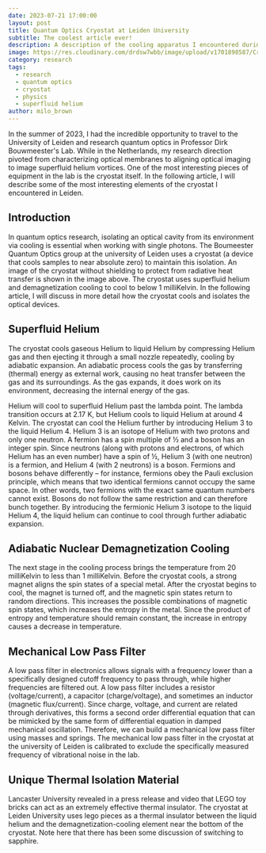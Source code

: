 ```yaml
---
date: 2023-07-21 17:00:00
layout: post
title: Quantum Optics Cryostat at Leiden University
subtitle: The coolest article ever!
description: A description of the cooling apparatus I encountered during my research at Leiden University
image: https://res.cloudinary.com/drdsw7wbb/image/upload/v1701898587/Cryostat_Leiden_dn9pcv.jpg
category: research
tags:
  - research
  - quantum optics
  - cryostat
  - physics
  - superfluid helium
author: milo_brown
---
```

In the summer of 2023, I had the incredible opportunity to travel to the University of Leiden and research quantum optics in Professor Dirk Bouwmeester's Lab. While in the Netherlands, my research direction pivoted from characterizing optical membranes to aligning optical imaging to image superfluid helium vortices. One of the most interesting pieces of equipment in the lab is the cryostat itself. In the following article, I will describe some of the most interesting elements of the cryostat I encountered in Leiden.

## Introduction
In quantum optics research, isolating an optical cavity from its environment via cooling is essential when working with single photons. The Boumeester Quantum Optics group at the university of Leiden uses a cryostat (a device that cools samples to near absolute zero) to maintain this isolation. An image of the cryostat without shielding to protect from radiative heat transfer is shown in the image above. The cryostat uses superfluid helium and demagnetization cooling to cool to below 1 milliKelvin. In the following article, I will discuss in more detail how the cryostat cools and isolates the optical devices.

## Superfluid Helium
The cryostat cools gaseous Helium to liquid Helium by compressing Helium gas and then ejecting it through a small nozzle repeatedly, cooling by adiabatic expansion. An adiabatic process cools the gas by transferring (thermal) energy as external work, causing no heat transfer between the gas and its surroundings. As the gas expands, it does work on its environment, decreasing the internal energy of the gas. 

Helium will cool to superfluid Helium past the lambda point. The lambda transition occurs at 2.17 K, but Helium cools to liquid Helium at around 4 Kelvin. The cryostat can cool the Helium further by introducing Helium 3 to the liquid Helium 4. Helium 3 is an isotope of Helium with two protons and only one neutron. A fermion has a spin multiple of ½ and a boson has an integer spin. Since neutrons (along with protons and electrons, of which Helium has an even number) have a spin of ½, Helium 3 (with one neutron) is a fermion, and Helium 4 (with 2 neutrons) is a boson. Fermions and bosons behave differently – for instance, fermions obey the Pauli exclusion principle, which means that two identical fermions cannot occupy the same space. In other words, two fermions with the exact same quantum numbers cannot exist. Bosons do not follow the same restriction and can therefore bunch together. By introducing the fermionic Helium 3 isotope to the liquid Helium 4, the liquid helium can continue to cool through further adiabatic expansion.

## Adiabatic Nuclear Demagnetization Cooling
The next stage in the cooling process brings the temperature from 20 milliKelvin to less than 1 milliKelvin. Before the cryostat cools, a strong magnet aligns the spin states of a special metal. After the cryostat begins to cool, the magnet is turned off, and the magnetic spin states return to random directions. This increases the possible combinations of magnetic spin states, which increases the entropy in the metal. Since the product of entropy and temperature should remain constant, the increase in entropy causes a decrease in temperature.

## Mechanical Low Pass Filter
A low pass filter in electronics allows signals with a frequency lower than a specifically designed cutoff frequency to pass through, while higher frequencies are filtered out. A low pass filter includes a resistor (voltage/current), a capacitor (charge/voltage), and sometimes an inductor (magnetic flux/current). Since charge, voltage, and current are related through derivatives, this forms a second order differential equation that can be mimicked by the same form of differential equation in damped mechanical oscillation. Therefore, we can build a mechanical low pass filter using masses and springs. The mechanical low pass filter in the cryostat at the university of Leiden is calibrated to exclude the specifically measured frequency of vibrational noise in the lab. 

## Unique Thermal Isolation Material
Lancaster University revealed in a press release and video that LEGO toy bricks can act as an extremely effective thermal insulator. The cryostat at Leiden University uses lego pieces as a thermal insulator between the liquid helium and the demagnetization-cooling element near the bottom of the cryostat. Note here that there has been some discussion of switching to sapphire.



